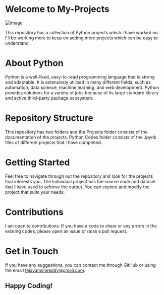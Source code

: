 # Welcome to My-Projects

![image](https://github.com/TejaVamshiS/My-Projects/assets/66815772/0a480920-7281-4f19-8af0-c6ee699aeae0)

This repository has a collection of Python projects which I have worked on. I'll be working more to keep on adding more projects which can be easy to understand.

# About Python
Python is a well-liked, easy-to-read programming language that is strong and adaptable. It is extensively utilized in many different fields, such as automation, data science, machine learning, and web development. Python provides solutions for a variety of jobs because of its large standard library and active third-party package ecosystem.

# Repository Structure
This repository has two folders and the Projects folder consists of the documentation of the projects. Python Codes folder consists of the .ipynb files of different projects that I have completed.

# Getting Started
Feel free to navigate through out the repository and look for the projects that interests you. The Individual project has the source code and dataset that I have used to achieve the output. You can explore and modify the project that suits your needs.

# Contributions
I am open to contributions. If you have a code to share or any errors in the existing codes, please open an issue or raise a pull request.

# Get in Touch
If you have any suggestions, you can contact me through GitHub or using the email tejavamshireddy@gmail.com.

## Happy Coding!
